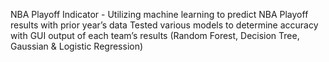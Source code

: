 NBA Playoff Indicator - Utilizing machine learning to predict NBA Playoff results with prior year’s data
Tested various models to determine accuracy with GUI output of each team’s results (Random Forest, Decision Tree, Gaussian & Logistic Regression)
